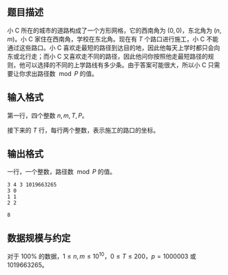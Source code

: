 ## 题目描述

小 C 所在的城市的道路构成了一个方形网格，它的西南角为 $(0,0)$，东北角为 $(n,m)$。小 C 家住在西南角，学校在东北角。现在有 $T$ 个路口进行施工，小 C 不能通过这些路口。小 C 喜欢走最短的路径到达目的地，因此他每天上学时都只会向东或北行走；而小 C 又喜欢走不同的路径，因此他问你按照他走最短路径的规则，他可以选择的不同的上学路线有多少条。由于答案可能很大，所以小 C 只需要让你求出路径数 $\bmod P$ 的值。

## 输入格式

第一行，四个整数 $n,m,T,P$。

接下来的 $T$ 行，每行两个整数，表示施工的路口的坐标。

## 输出格式

一行，一个整数，路径数 $\bmod P$ 的值。



```input1
3 4 3 1019663265
3 0
1 1
2 2
```



```output1
8
```

## 数据规模与约定

对于 $100\%$ 的数据，$1 \le n,m \le 10^{10}$，$0 \le T \le 200$，$p=1000003$ 或 $1019663265$。


